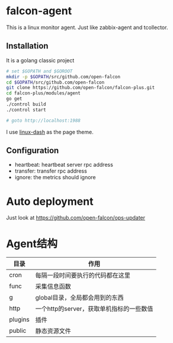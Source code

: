 falcon-agent
===

This is a linux monitor agent. Just like zabbix-agent and tcollector.


## Installation

It is a golang classic project

```bash
# set $GOPATH and $GOROOT
mkdir -p $GOPATH/src/github.com/open-falcon
cd $GOPATH/src/github.com/open-falcon
git clone https://github.com/open-falcon/falcon-plus.git
cd falcon-plus/modules/agent
go get
./control build
./control start

# goto http://localhost:1988
```

I use [linux-dash](https://github.com/afaqurk/linux-dash) as the page theme.

## Configuration

- heartbeat: heartbeat server rpc address
- transfer: transfer rpc address
- ignore: the metrics should ignore

# Auto deployment

Just look at https://github.com/open-falcon/ops-updater

# Agent结构

| 目录  | 作用  |  
|---|---|  
| cron  | 每隔一段时间要执行的代码都在这里  |
| func  | 采集信息函数  |
| g  | global目录，全局都会用到的东西  |
| http  | 一个http的server，获取单机指标的一些数值  |
| plugins  | 插件  |
| public  | 静态资源文件  |
